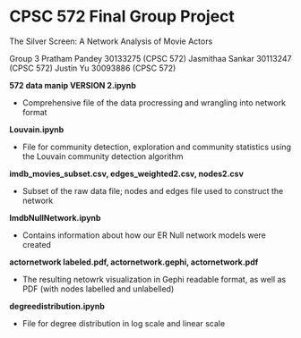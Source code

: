 # CPSC 572 Final Group Project
The Silver Screen: A Network Analysis of Movie Actors

Group 3
Pratham Pandey 30133275 (CPSC 572)
Jasmithaa Sankar 30113247 (CPSC 572)
Justin Yu 30093886 (CPSC 572)



**572 data manip VERSION 2.ipynb**
- Comprehensive file of the data procressing and wrangling into network format

**Louvain.ipynb**
- File for community detection, exploration and community statistics using the Louvain community detection algorithm

**imdb_movies_subset.csv, edges_weighted2.csv, nodes2.csv**
- Subset of the raw data file; nodes and edges file used to construct the network

**ImdbNullNetwork.ipynb**
- Contains information about how our ER Null network models were created

**actornetwork labeled.pdf, actornetwork.gephi, actornetwork.pdf**
- The resulting netowrk visualization in Gephi readable format, as well as PDF (with nodes labelled and unlabelled)

**degreedistribution.ipynb**
- File for degree distribution in log scale and linear scale
